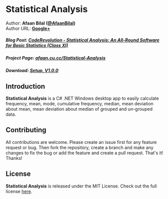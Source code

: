 Statistical Analysis
==============

Author: **Afaan Bilal ([@AfaanBilal](https://github.com/AfaanBilal))**   
Author URL: **[Google+](https://google.com/+AfaanBilal)**

##### Blog Post: [CodeRevolution - Statistical Analysis: An All-Round Software for Basic Statistics (Class XI)](http://www.coderevolution.tk/2015/05/statistical-analysis-all-round-software.html)
##### Project Page: [afaan.cu.cc/Statistical-Analysis](http://afaan.cu.cc/Statistical-Analysis)
##### Download: [Setup, V1.0.0](http://afaan.cu.cc/Statistical-Analysis/Statistical-Analysis-1.0.0-Setup.zip)

## Introduction
**Statistical Analysis** is a C# .NET Windows desktop app to easily calculate frequency, mean, 
mode, cumulative frequency, median, mean deviation about mean, mean deviation about median of
grouped and un-grouped data. 

## Contributing
All contributions are welcome. Please create an issue first for any feature request
or bug. Then fork the repository, create a branch and make any changes to fix the bug 
or add the feature and create a pull request. That's it!
Thanks!

## License
**Statistical Analysis** is released under the MIT License.
Check out the full license [here](LICENSE).
